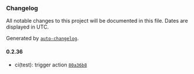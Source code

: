 ### Changelog

All notable changes to this project will be documented in this file. Dates are displayed in UTC.

Generated by [`auto-changelog`](https://github.com/CookPete/auto-changelog).

#### 0.2.36

- ci(test): trigger action [`80a36b8`](https://github.com/comfy-addons/comfyui-sdk/commit/80a36b8a478d0229faa26deb7e61b7c9a3fb7d50)
